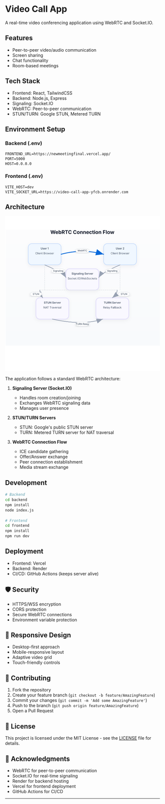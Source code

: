 # Video Call App

A real-time video conferencing application using WebRTC and Socket.IO.

## Features

- Peer-to-peer video/audio communication
- Screen sharing
- Chat functionality
- Room-based meetings

## Tech Stack

- Frontend: React, TailwindCSS
- Backend: Node.js, Express
- Signaling: Socket.IO
- WebRTC: Peer-to-peer communication
- STUN/TURN: Google STUN, Metered TURN

## Environment Setup

### Backend (.env)
```env
FRONTEND_URL=https://newmeetingfinal.vercel.app/
PORT=5000
HOST=0.0.0.0
```

### Frontend (.env)
```env
VITE_HOST=dev
VITE_SOCKET_URL=https://video-call-app-yfcb.onrender.com
```

## Architecture

![WebRTC Flow Diagram](docs/webrtc-flow.svg)

The application follows a standard WebRTC architecture:

1. **Signaling Server (Socket.IO)**
   - Handles room creation/joining
   - Exchanges WebRTC signaling data
   - Manages user presence

2. **STUN/TURN Servers**
   - STUN: Google's public STUN server
   - TURN: Metered TURN server for NAT traversal

3. **WebRTC Connection Flow**
   - ICE candidate gathering
   - Offer/Answer exchange
   - Peer connection establishment
   - Media stream exchange

## Development

```bash
# Backend
cd backend
npm install
node index.js

# Frontend
cd frontend
npm install
npm run dev
```

## Deployment

- Frontend: Vercel
- Backend: Render
- CI/CD: GitHub Actions (keeps server alive)

## 🛡️ Security

- HTTPS/WSS encryption
- CORS protection
- Secure WebRTC connections
- Environment variable protection

## 📱 Responsive Design

- Desktop-first approach
- Mobile-responsive layout
- Adaptive video grid
- Touch-friendly controls

## 🤝 Contributing

1. Fork the repository
2. Create your feature branch (`git checkout -b feature/AmazingFeature`)
3. Commit your changes (`git commit -m 'Add some AmazingFeature'`)
4. Push to the branch (`git push origin feature/AmazingFeature`)
5. Open a Pull Request

## 📄 License

This project is licensed under the MIT License - see the [LICENSE](LICENSE) file for details.

## 🙏 Acknowledgments

- WebRTC for peer-to-peer communication
- Socket.IO for real-time signaling
- Render for backend hosting
- Vercel for frontend deployment
- GitHub Actions for CI/CD

---
